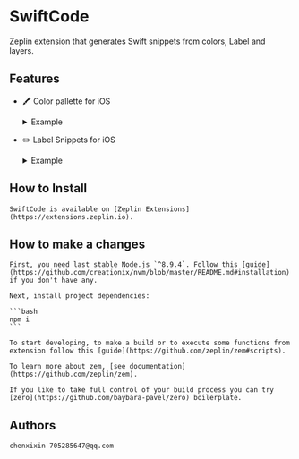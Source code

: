 # SwiftCode

Zeplin extension that generates Swift snippets from colors, Label and layers.
## Features

- 🖍 Color pallette for iOS

  <details><summary>Example</summary>

  ```swift
  import UIKit

  extension UIColor {

       public class var black: UIColor {
              return UIColor(hex: "0x000000")
  }
  ```
  </details>
 - ✏️ Label Snippets for iOS
  
   <details><summary>Example</summary>
  
    ```swift
    
    ```
  
    </details>
    
## How to Install
    
    SwiftCode is available on [Zeplin Extensions](https://extensions.zeplin.io).
    
## How to make a changes
    
    First, you need last stable Node.js `^8.9.4`. Follow this [guide](https://github.com/creationix/nvm/blob/master/README.md#installation) if you don't have any.
    
    Next, install project dependencies:
    
    ```bash
    npm i
    ```
    
    To start developing, to make a build or to execute some functions from extension follow this [guide](https://github.com/zeplin/zem#scripts).
    
    To learn more about zem, [see documentation](https://github.com/zeplin/zem).
    
    If you like to take full control of your build process you can try [zero](https://github.com/baybara-pavel/zero) boilerplate.
    
## Authors
    
    chenxixin 705285647@qq.com
 
